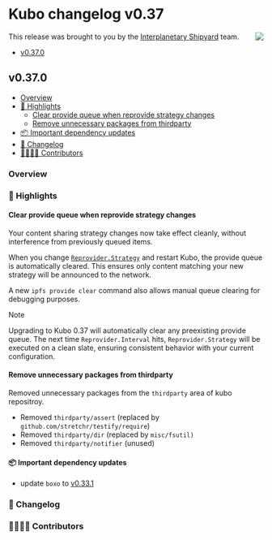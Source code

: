 # Kubo changelog v0.37

<a href="https://ipshipyard.com/"><img align="right" src="https://github.com/user-attachments/assets/39ed3504-bb71-47f6-9bf8-cb9a1698f272" /></a>

This release  was brought to you by the [Interplanetary Shipyard](https://ipshipyard.com/) team.

- [v0.37.0](#v0370)

## v0.37.0

- [Overview](#overview)
- [🔦 Highlights](#-highlights)
  - [Clear provide queue when reprovide strategy changes](#clear-provide-queue-when-reprovide-strategy-changes)
  - [Remove unnecessary packages from thirdparty](#remove-unnecessary-packages-from-thirdparty)
- [📦️ Important dependency updates](#-important-dependency-updates)
- [📝 Changelog](#-changelog)
- [👨‍👩‍👧‍👦 Contributors](#-contributors)

### Overview

### 🔦 Highlights

#### Clear provide queue when reprovide strategy changes

Your content sharing strategy changes now take effect cleanly, without interference from previously queued items.

When you change [`Reprovider.Strategy`](https://github.com/ipfs/kubo/blob/master/docs/config.md#reproviderstrategy) and restart Kubo, the provide queue is automatically cleared. This ensures only content matching your new strategy will be announced to the network.

A new `ipfs provide clear` command also allows manual queue clearing for debugging purposes.

> [!NOTE]
> Upgrading to Kubo 0.37 will automatically clear any preexisting provide queue. The next time `Reprovider.Interval` hits, `Reprovider.Strategy` will be executed on a clean slate, ensuring consistent behavior with your current configuration.

#### Remove unnecessary packages from thirdparty

Removed unnecessary packages from the `thirdparty` area of kubo repositroy.

- Removed `thirdparty/assert` (replaced by `github.com/stretchr/testify/require`)
- Removed `thirdparty/dir` (replaced by `misc/fsutil)`
- Removed `thirdparty/notifier` (unused)

#### 📦️ Important dependency updates

- update `boxo` to [v0.33.1](https://github.com/ipfs/boxo/releases/tag/v0.33.1)

### 📝 Changelog

### 👨‍👩‍👧‍👦 Contributors

